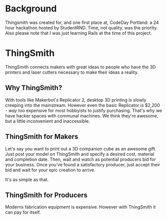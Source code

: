 # Background

Thingsmith was created for, and one first place at, CodeDay Portland: a 24 hour hackathon hosted by StudentRND. Time, not quality, was the priority. Also please note that I was just learning Rails at the time of this project.

# ThingSmith

ThingSmith connects makers with great ideas to people who have the 3D printers and laser cutters necessary to make their ideas a reality.

## Why ThingSmith?

With tools like Makerbot's Replicator 2, desktop 3D printing is slowly creeping into the mainstream. However even the basic Replicator is $2,200 - _way_ too expensive for most hobbyists to justify purchasing. That's why we have hacker spaces with communal machines. We think they're awesome, but a little inconvenient and inaccessible.

## ThingSmith for Makers

Let's say you want to print out a 3D companion cube as an awesome gift. Just post your model on ThingSmith and specify a desired cost, material and completion date. Then, wait and watch as potential producers bid for your business. Once you've found a satisfactory producer, just accept their bid and wait for your epic creation to arrive.

It's as simple as that.

## ThingSmith for Producers

Moderns fabrication equipment is expensive. However with ThingSmith it can pay for itself.
